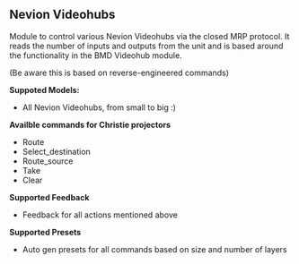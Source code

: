 ## Nevion Videohubs

Module to control various Nevion Videohubs via the closed MRP protocol. It reads the number of inputs and outputs from the unit and is based around the functionality in the BMD Videohub module.

(Be aware this is based on reverse-engineered commands)

**Suppoted Models:**
* All Nevion Videohubs, from small to big :)

**Availble commands for Christie projectors**
* Route
* Select_destination
* Route_source
* Take
* Clear

**Supported Feedback**
* Feedback for all actions mentioned above

**Supported Presets**
* Auto gen presets for all commands based on size and number of layers
